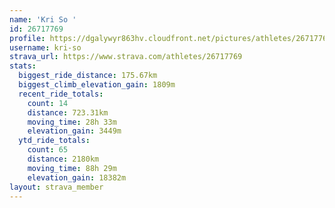 ```yaml
---
name: 'Kri So '
id: 26717769
profile: https://dgalywyr863hv.cloudfront.net/pictures/athletes/26717769/7761026/14/large.jpg
username: kri-so
strava_url: https://www.strava.com/athletes/26717769
stats:
  biggest_ride_distance: 175.67km
  biggest_climb_elevation_gain: 1809m
  recent_ride_totals:
    count: 14
    distance: 723.31km
    moving_time: 28h 33m
    elevation_gain: 3449m
  ytd_ride_totals:
    count: 65
    distance: 2180km
    moving_time: 88h 29m
    elevation_gain: 18382m
layout: strava_member
--- 
```

